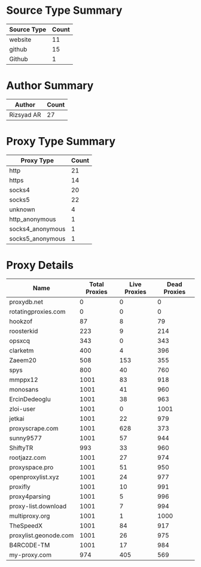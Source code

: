 # Source Type Summary

| Source Type | Count |
|-------------|-------|
| website | 11 |
| github | 15 |
| Github | 1 |


# Author Summary

| Author | Count |
|--------|-------|
| Rizsyad AR | 27 |


# Proxy Type Summary

| Proxy Type | Count |
|------------|-------|
| http | 21 |
| https | 14 |
| socks4 | 20 |
| socks5 | 22 |
| unknown | 4 |
| http_anonymous | 1 |
| socks4_anonymous | 1 |
| socks5_anonymous | 1 |


# Proxy Details

| Name | Total Proxies | Live Proxies | Dead Proxies |
|------|---------------|--------------|---------------|
| proxydb.net | 0 | 0 | 0 |
| rotatingproxies.com | 0 | 0 | 0 |
| hookzof | 87 | 8 | 79 |
| roosterkid | 223 | 9 | 214 |
| opsxcq | 343 | 0 | 343 |
| clarketm | 400 | 4 | 396 |
| Zaeem20 | 508 | 153 | 355 |
| spys | 800 | 40 | 760 |
| mmppx12 | 1001 | 83 | 918 |
| monosans | 1001 | 41 | 960 |
| ErcinDedeoglu | 1001 | 38 | 963 |
| zloi-user | 1001 | 0 | 1001 |
| jetkai | 1001 | 22 | 979 |
| proxyscrape.com | 1001 | 628 | 373 |
| sunny9577 | 1001 | 57 | 944 |
| ShiftyTR | 993 | 33 | 960 |
| rootjazz.com | 1001 | 27 | 974 |
| proxyspace.pro | 1001 | 51 | 950 |
| openproxylist.xyz | 1001 | 24 | 977 |
| proxifly | 1001 | 10 | 991 |
| proxy4parsing | 1001 | 5 | 996 |
| proxy-list.download | 1001 | 7 | 994 |
| multiproxy.org | 1001 | 1 | 1000 |
| TheSpeedX | 1001 | 84 | 917 |
| proxylist.geonode.com | 1001 | 26 | 975 |
| B4RC0DE-TM | 1001 | 17 | 984 |
| my-proxy.com | 974 | 405 | 569 |
